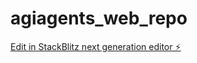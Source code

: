 # agiagents_web_repo

[Edit in StackBlitz next generation editor ⚡️](https://stackblitz.com/~/github.com/agi786agents/agiagents_web_repo)